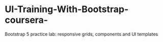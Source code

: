 # UI-Training-With-Bootstrap-coursera-
Bootstrap 5 practice lab: responsive grids, components and UI templates
